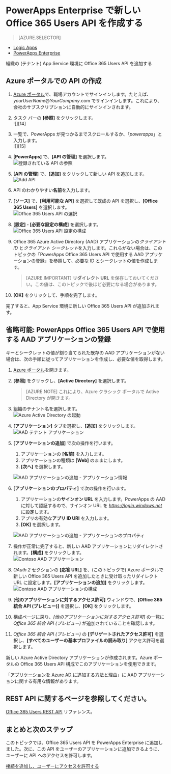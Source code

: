 <properties
	pageTitle="PowerApps Enterprise への Office 365 Users API の追加 | Microsoft Azure"
	description="組織の App Service 環境で、新しい Office 365 Users API を作成または構成します。"
	services=""
    suite="powerapps"
	documentationCenter="" 
	authors="rajeshramabathiran"
	manager="erikre"
	editor=""/>

<tags
   ms.service="powerapps"
   ms.devlang="na"
   ms.topic="article"
   ms.tgt_pltfrm="na"
   ms.workload="na" 
   ms.date="03/03/2016"
   ms.author="litran"/>

# PowerApps Enterprise で新しい Office 365 Users API を作成する

> [AZURE.SELECTOR]
- [Logic Apps](../articles/connectors/create-api-office365-users.md)
- [PowerApps Enterprise](../articles/power-apps/powerapps-create-api-office365-users.md)

組織の (テナント) App Service 環境に Office 365 Users API を追加する

## Azure ポータルでの API の作成

1. [Azure ポータル](https://portal.azure.com/)で、職場アカウントでサインインします。たとえば、*yourUserName*@*YourCompany*.com でサインインします。これにより、会社のサブスクリプションに自動的にサインインされます。
 
2. タスク バーの **[参照]** をクリックします。  
![][14]

3. 一覧で、PowerApps が見つかるまでスクロールするか、「*powerapps*」と入力します。  
![][15]  

4. **[PowerApps]** で、**[API の管理]** を選択します。    
![登録されている API の参照][1]

5. **[API の管理]** で、**[追加]** をクリックして新しい API を追加します。  
![Add API][2]

6. API のわかりやすい**名前**を入力します。  
	
7. **[ソース]** で、**[利用可能な API]** を選択して既成の API を選択し、**[Office 365 Users]** を選択します。  
![Office 365 Users API の選択][3]

8. **[設定] - [必要な設定の構成]** を選択します。  
![Office 365 Users API 設定の構成][4]

9. Office 365 Azure Active Directory (AAD) アプリケーションの*クライアント ID* と*クライアント シークレット*を入力します。これらがない場合は、このトピックの「PowerApps Office 365 Users API で使用する AAD アプリケーションの登録」を参照して、必要な ID とシークレットの値を作成します。  

	> [AZURE.IMPORTANT] **リダイレクト URL** を保存しておいてください。この値は、このトピックで後ほど必要になる場合があります。

10. **[OK]** をクリックして、手順を完了します。

完了すると、App Service 環境に新しい Office 365 Users API が追加されます。

## 省略可能: PowerApps Office 365 Users API で使用する AAD アプリケーションの登録

キーとシークレットの値が割り当てられた既存の AAD アプリケーションがない場合は、次の手順に従ってアプリケーションを作成し、必要な値を取得します。

1. [Azure ポータル][5]を開きます。

2. **[参照]** をクリックし、**[Active Directory]** を選択します。  

	> [AZURE.NOTE] これにより、Azure クラシック ポータルで Active Directory が開きます。  

3. 組織のテナント名を選択します。  
![Azure Active Directory の起動][6]

4. **[アプリケーション]** タブを選択し、**[追加]** をクリックします。  
![AAD テナント アプリケーション][7]

5. **[アプリケーションの追加]** で次の操作を行います。  

	1. アプリケーションの **[名前]** を入力します。  
	2. アプリケーションの種類は **[Web]** のままにします。  
	3. **[次へ]** を選択します。  

	![AAD アプリケーションの追加 - アプリケーション情報][8]

6. **[アプリケーションのプロパティ]** で次の操作を行います。  

	1. アプリケーションの**サインオン URL** を入力します。PowerApps の AAD に対して認証するので、サインオン URL を _https://login.windows.net_ に設定します。
	2. アプリの有効な**アプリ ID URI** を入力します。  
	3. **[OK]** を選択します。  

	![AAD アプリケーションの追加 - アプリケーションのプロパティ][9]

7. 操作が正常に完了すると、新しい AAD アプリケーションにリダイレクトされます。**[構成]** をクリックします。  
![Contoso AAD アプリケーション][10]

8. _OAuth 2_ セクションの **[応答 URL]** を、(このトピックで) Azure ポータルで新しい Office 365 Users API を追加したときに受け取ったリダイレクト URL に設定します。**[アプリケーションの追加]** をクリックします。  
![Contoso AAD アプリケーションの構成][11]

9. **[他のアプリケーションに対するアクセス許可]** ウィンドウで、**[Office 365 統合 API (プレビュー)]** を選択し、**[OK]** をクリックします。

10. 構成ページに戻り、_[他のアプリケーションに対するアクセス許可]_ の一覧に _Office 365 統合 API (プレビュー)_ が追加されていることを確認します。

11. _Office 365 統合 API (プレビュー)_ の **[デリゲートされたアクセス許可]** を選択し、**[すべてのユーザーの基本プロファイルの読み取り]** アクセス許可を選択します。

新しい Azure Active Directory アプリケーションが作成されます。Azure ポータルの Office 365 Users API 構成でこのアプリケーションを使用できます。

「[アプリケーションを Azure AD に追加する方法と理由](../active-directory/active-directory-how-applications-are-added.md)」に AAD アプリケーションに関する有用な情報があります。

## REST API に関するページを参照してください。

[Office 365 Users REST API](../connectors/create-api-office365-users.md) リファレンス。

## まとめと次のステップ
このトピックでは、Office 365 Users API を PowerApps Enterprise に追加しました。次に、この API をユーザーのアプリケーションに追加できるように、ユーザーに API へのアクセスを許可します。

[接続を追加し、ユーザーにアクセスを許可する](powerapps-manage-api-connection-user-access.md)


<!--References-->
[1]: ./media/powerapps-create-api-office365-users/browse-to-registered-apis.PNG
[2]: ./media/powerapps-create-api-office365-users/add-api.PNG
[3]: ./media/powerapps-create-api-office365-users/select-office365-users-api.PNG
[4]: ./media/powerapps-create-api-office365-users/configure-office365-users-api.PNG
[5]: https://portal.azure.com
[6]: ./media/powerapps-create-api-office365-users/launch-aad.PNG
[7]: ./media/powerapps-create-api-office365-users/aad-tenant-applications.PNG
[8]: ./media/powerapps-create-api-office365-users/aad-tenant-applications-add-appinfo.PNG
[9]: ./media/powerapps-create-api-office365-users/aad-tenant-applications-add-app-properties.PNG
[10]: ./media/powerapps-create-api-office365-users/contoso-aad-app.PNG
[11]: ./media/powerapps-create-api-office365-users/contoso-aad-app-configure.PNG

<!-----HONumber=AcomDC_0309_2016-->